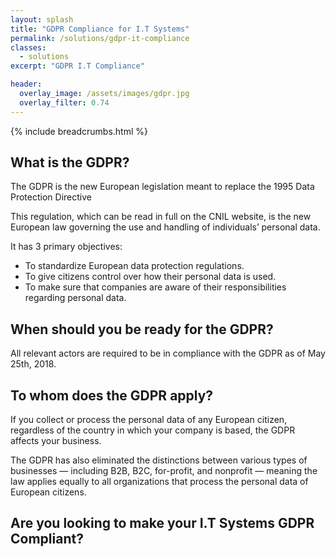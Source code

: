 ```yaml
---
layout: splash
title: "GDPR Compliance for I.T Systems"
permalink: /solutions/gdpr-it-compliance
classes:
  - solutions
excerpt: "GDPR I.T Compliance"

header:
  overlay_image: /assets/images/gdpr.jpg
  overlay_filter: 0.74
---
```



{% include breadcrumbs.html %}

## What is the GDPR?

The GDPR is the new European legislation meant to replace the 1995 Data Protection Directive

This regulation, which can be read in full on the CNIL website, is the new European law governing the use and handling of individuals’ personal data.

It has 3 primary objectives:
- To standardize European data protection regulations.
- To give citizens control over how their personal data is used.
- To make sure that companies are aware of their responsibilities regarding personal data.


## When should you be ready for the GDPR?
All relevant actors are required to be in compliance with the GDPR as of May 25th, 2018.

## To whom does the GDPR apply?
If you collect or process the personal data of any European citizen, regardless of the country in which your company is based, the GDPR affects your business.

The GDPR has also eliminated the distinctions between various types of businesses — including B2B, B2C, for-profit, and nonprofit — meaning the law applies equally to all organizations that process the personal data of European citizens.



## Are you looking to make your I.T Systems GDPR Compliant?